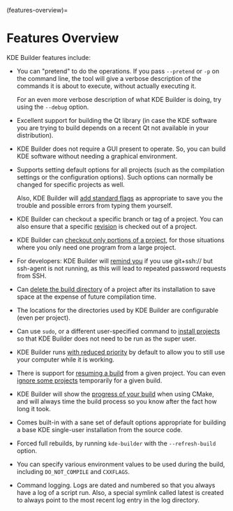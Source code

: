 (features-overview)=
# Features Overview

KDE Builder features include:

- You can "pretend" to do the operations. If you pass `--pretend` or
  `-p` on the command line, the tool will give a verbose description
  of the commands it is about to execute, without actually executing it.

  For an even more verbose description of what KDE Builder is doing,
  try using the `--debug` option.

- Excellent support for building the Qt library (in case the KDE
  software you are trying to build depends on a recent Qt not available
  in your distribution).

- KDE Builder does not require a GUI present to operate. So, you can
  build KDE software without needing a graphical environment.

- Supports setting default options for all projects (such as the
  compilation settings or the configuration options). Such options can
  normally be changed for specific projects as well.

  Also, KDE Builder will [add standard flags](#kde-builder-std-flags)
  as appropriate to save you the trouble and possible errors from typing
  them yourself.

- KDE Builder can checkout a specific branch or tag
  of a project. You can also ensure that a specific
  [revision](#conf-revision) is checked out of a project.

- KDE Builder can [checkout only portions of a
  project](#partial-builds), for those situations where you only need one
  program from a large project.

- For developers: KDE Builder will [remind you](#ssh-agent-reminder) if
  you use git+ssh:// but ssh-agent is not running, as this will lead to
  repeated password requests from SSH.

- Can [delete the build directory](#deleting-build-dir) of a project
  after its installation to save space at the expense of future
  compilation time.

- The locations for the directories used by KDE Builder are
  configurable (even per project).

- Can use `sudo`, or a different user-specified command to [install
  projects](#root-installation) so that KDE Builder does not need to be
  run as the super user.

- KDE Builder runs [with reduced priority](#build-priority) by default
  to allow you to still use your computer while it is working.

- There is support for [resuming a build](#resuming) from a given
  project. You can even [ignore some projects](#ignoring-projects)
  temporarily for a given build.

- KDE Builder will show the [progress of your build](#build-progress)
  when using CMake, and will always time the build process so you know
  after the fact how long it took.

- Comes built-in with a sane set of default options appropriate for
  building a base KDE single-user installation from the source code.

- Forced full rebuilds, by running `kde-builder` with the
  `--refresh-build` option.

- You can specify various environment values to be used during the
  build, including `DO_NOT_COMPILE` and `CXXFLAGS`.

- Command logging. Logs are dated and numbered so that you always have a
  log of a script run. Also, a special symlink called latest is created
  to always point to the most recent log entry in the log directory.

